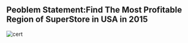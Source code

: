 ## Peoblem Statement:Find The  Most Profitable Region of SuperStore in USA in 2015
![cert](![cert](Google+Analytics+Cert.png))